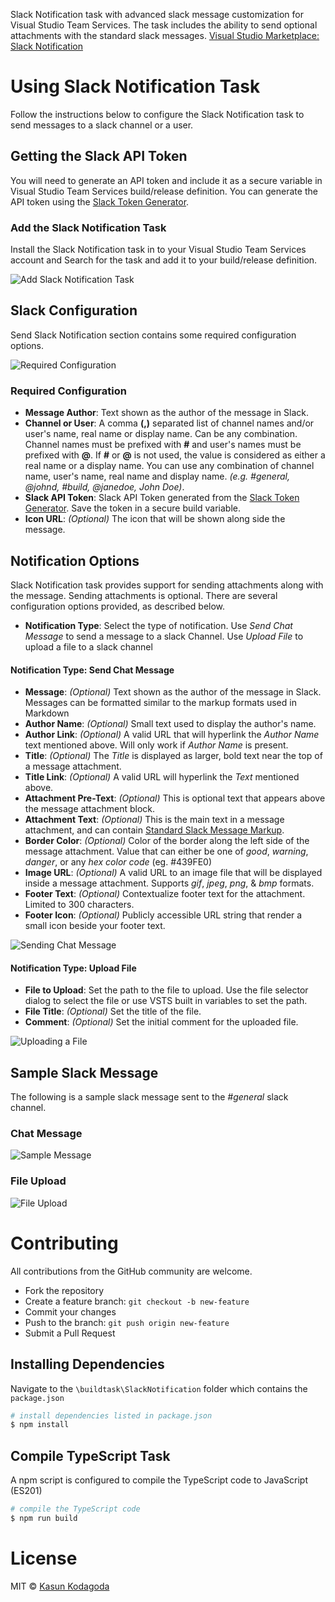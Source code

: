 Slack Notification task with advanced slack message customization for Visual Studio Team Services. The task includes the ability to send optional attachments with the standard slack messages.
[Visual Studio Marketplace: Slack Notification](https://marketplace.visualstudio.com/items?itemName=kasunkodagoda.slack-notification)

# Using Slack Notification Task
Follow the instructions below to configure the Slack Notification task to send messages to a slack channel or a user.

## Getting the Slack API Token
You will need to generate an API token and include it as a secure variable in Visual Studio Team Services build/release definition. You can generate the API token using the [Slack Token Generator](https://api.slack.com/custom-integrations/legacy-tokens).


### Add the Slack Notification Task
Install the Slack Notification task in to your Visual Studio Team Services account and Search for the task and add it to your build/release definition.

![Add Slack Notification Task](https://raw.githubusercontent.com/kasunkv/slack-notification/master/screenshots/screenshot-add-slack-notification-task.png)

## Slack Configuration
Send Slack Notification section contains some required configuration options.


![Required Configuration](https://raw.githubusercontent.com/kasunkv/slack-notification/master/screenshots/screenshot-required-options.png)

### Required Configuration
 
 * **Message Author**: Text shown as the author of the message in Slack.
 * **Channel or User**: A comma **(,)** separated list of channel names and/or user's name, real name or display name. Can be any combination. Channel names must be prefixed with **#** and user's names must be prefixed with **@**. If **#** or **@** is not used, the value is considered as either a real name or a display name. You can use any combination of channel name, user's name, real name and display name. _(e.g. #general, @johnd, #build, @janedoe, John Doe)_.
 * **Slack API Token**: Slack API Token generated from the [Slack Token Generator](https://api.slack.com/custom-integrations/legacy-tokens). Save the token in a secure build variable.
 * **Icon URL**: _(Optional)_ The icon that will be shown along side the message.

## Notification Options
Slack Notification task provides support for sending attachments along with the message. Sending attachments is optional. There are several configuration options provided, as described below. 
 
 * **Notification Type**: Select the type of notification. Use _Send Chat Message_ to send a message to a slack Channel. Use _Upload File_ to upload a file to a slack channel

 #### Notification Type: Send Chat Message

 * **Message**: _(Optional)_ Text shown as the author of the message in Slack. Messages can be formatted similar to the markup formats used in Markdown
 * **Author Name**: _(Optional)_ Small text used to display the author's name.
 * **Author Link**: _(Optional)_ A valid URL that will hyperlink the _Author Name_ text mentioned above. Will only work if _Author Name_ is present.
 * **Title**: _(Optional)_ The _Title_ is displayed as larger, bold text near the top of a message attachment.
 * **Title Link**: _(Optional)_ A valid URL will hyperlink the _Text_ mentioned above.
 * **Attachment Pre-Text**: _(Optional)_ This is optional text that appears above the message attachment block.
 * **Attachment Text**: _(Optional)_ This is the main text in a message attachment, and can contain [Standard Slack Message Markup](https://api.slack.com/docs/message-formatting).
 * **Border Color**: _(Optional)_ Color of the border along the left side of the message attachment. Value that can either be one of _good_, _warning_, _danger_, or any _hex color code_ (eg. #439FE0)
 * **Image URL**: _(Optional)_ A valid URL to an image file that will be displayed inside a message attachment. Supports _gif_, _jpeg_, _png_, & _bmp_ formats.
 * **Footer Text**: _(Optional)_ Contextualize footer text for the attachment. Limited to 300 characters.
 * **Footer Icon**: _(Optional)_ Publicly accessible URL string that render a small icon beside your footer text.

 ![Sending Chat Message](https://raw.githubusercontent.com/kasunkv/slack-notification/master/screenshots/screenshot-send-chat-message.PNG)


 #### Notification Type: Upload File

* **File to Upload**: Set the path to the file to upload. Use the file selector dialog to select the file or use VSTS built in variables to set the path.
 * **File Title**: _(Optional)_ Set the title of the file.
 * **Comment**: _(Optional)_ Set the initial comment for the uploaded file.

 ![Uploading a File](https://raw.githubusercontent.com/kasunkv/slack-notification/master/screenshots/screenshot-upload-file.PNG)


 ## Sample Slack Message
The following is a sample slack message sent to the _#general_ slack channel.

### Chat Message
![Sample Message](https://raw.githubusercontent.com/kasunkv/slack-notification/master/screenshots/screenshot-slack-message.PNG)

### File Upload
![File Upload](https://raw.githubusercontent.com/kasunkv/slack-notification/master/screenshots/screenshot-uploaded-to-slack.PNG)


# Contributing
All contributions from the GitHub community are welcome.

* Fork the repository
* Create a feature branch: `git checkout -b new-feature`
* Commit your changes
* Push to the branch: `git push origin new-feature`
* Submit a Pull Request


## Installing Dependencies
Navigate to the `\buildtask\SlackNotification` folder which contains the `package.json`

```sh
# install dependencies listed in package.json
$ npm install
```

## Compile TypeScript Task
A npm script is configured to compile the TypeScript code to JavaScript (ES201)
```sh
# compile the TypeScript code
$ npm run build
```


# License
MIT © [Kasun Kodagoda](http://kasunkodagoda.k2vsoftware.com)


